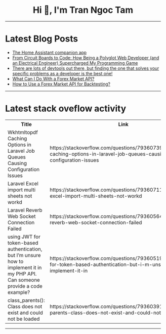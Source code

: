 <h1 align="center">Hi 👋, I'm Tran Ngoc Tam</h1>

---

# Latest Blog Posts 
<!-- BLOG-POST-LIST:START -->
- [The Home Assistant companion app](https://dev.to/nfrankel/the-home-assistant-companion-app-40hj)
- [From Circuit Boards to Code: How Being a Polyglot Web Developer &lpar;and an Electrical Engineer&rpar; Supercharged My Programming Game](https://dev.to/ryo_suwito/from-circuit-boards-to-code-how-being-a-polyglot-web-developer-and-an-electrical-engineer-511c)
- [There are lots of devtools out there, but finding the one that solves your specific problems as a developer is the best one!](https://dev.to/astrodevil/there-are-lots-of-devtools-out-there-but-finding-the-one-that-solves-your-specific-problems-as-a-5h50)
- [What Can I Do With a Forex Market API?](https://dev.to/bradi/what-can-i-do-with-a-forex-market-api-2g2a)
- [How to Use a Forex Market API for Backtesting?](https://dev.to/bradi/how-to-use-a-forex-market-api-for-backtesting-1h63)
<!-- BLOG-POST-LIST:END -->

---

# Latest stack oveflow activity
<table>
  <tr><th>Title</th><th>Link</th></tr>
  <!-- STACKOVERFLOW:START --><tr><td>Wkhtmltopdf Caching Options in Laravel Job Queues Causing Configuration Issues</td><td>https://stackoverflow.com/questions/79360739/wkhtmltopdf-caching-options-in-laravel-job-queues-causing-configuration-issues</td></tr><tr><td>Laravel Excel import multi sheets not workd</td><td>https://stackoverflow.com/questions/79360711/laravel-excel-import-multi-sheets-not-workd</td></tr><tr><td>Laravel Reverb Web Socket Connection Failed</td><td>https://stackoverflow.com/questions/79360564/laravel-reverb-web-socket-connection-failed</td></tr><tr><td>using JWT for token-based authentication, but I’m unsure how to implement it in my PHP API. Can someone provide a code example?</td><td>https://stackoverflow.com/questions/79360519/using-jwt-for-token-based-authentication-but-i-m-unsure-how-to-implement-it-in</td></tr><tr><td>class_parents&lpar;&rpar;: Class does not exist and could not be loaded</td><td>https://stackoverflow.com/questions/79360391/class-parents-class-does-not-exist-and-could-not-be-loaded</td></tr><!-- STACKOVERFLOW:END -->
</table>

---


